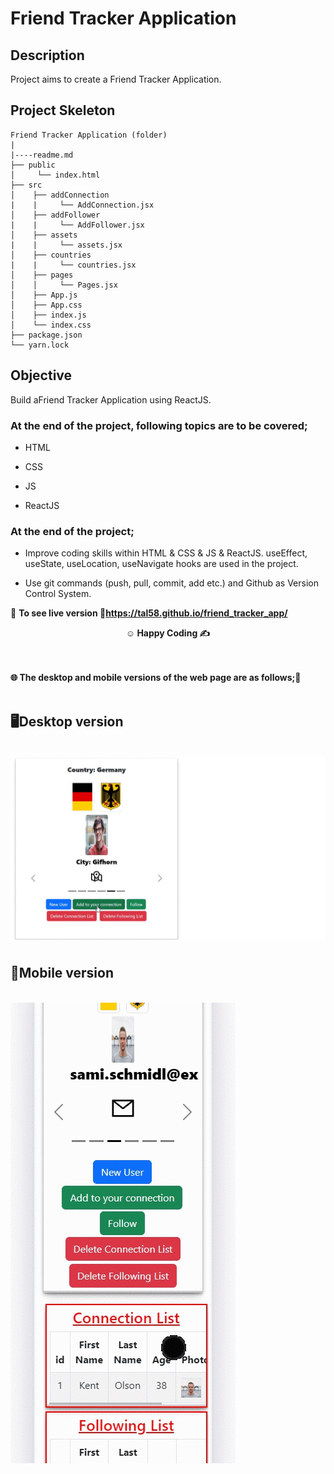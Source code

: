 # Friend Tracker Application

## Description

Project aims to create a Friend Tracker Application.

## Project Skeleton

```
Friend Tracker Application (folder)
|
|----readme.md        
├── public
│     └── index.html
├── src
│    ├── addConnection
|    |     └── AddConnection.jsx
│    ├── addFollower
|    |     └── AddFollower.jsx
│    ├── assets
|    |     └── assets.jsx
│    ├── countries
|    |     └── countries.jsx
│    ├── pages
│    │     └── Pages.jsx
│    ├── App.js
│    ├── App.css
│    ├── index.js
│    └── index.css
├── package.json
└── yarn.lock
```


## Objective

Build aFriend Tracker Application using ReactJS.

### At the end of the project, following topics are to be covered;

- HTML

- CSS

- JS

- ReactJS


### At the end of the project;

- Improve coding skills within HTML & CSS & JS & ReactJS. useEffect, useState, useLocation, useNavigate hooks are used in the project.

- Use git commands (push, pull, commit, add etc.) and Github as Version Control System.

🔗 <b>To see live version<b> 🎯https://tal58.github.io/friend_tracker_app/


**<p align="center">&#9786; Happy Coding &#9997;</p>**

<br><br>
🌐 The desktop and mobile versions of the web page are as follows;🧭
<br><br>

## 🖥️Desktop version
<br>
<img src="./images/desktop.gif" align="left" alt="desktop_version">
<br>
<br>
<br>
<br>
<br>
<br>
<br>
<br>
<br>
<br><br><br><br><br><br><br><br><br>


## 📱Mobile version
<br>
<img src="./images/mobile.gif" align="left" alt="desktop_version">
<br>
<br>
<br>
<br>
<br>
<br>
<br>
<br>
<br>
<br><br><br><br><br><br><br><br><br>





